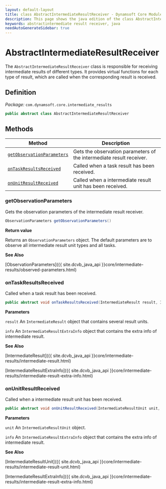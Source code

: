```yaml
---
layout: default-layout
title: class AbstractIntermediateResultReceiver - Dynamsoft Core Module Java Edition API Reference
description: This page shows the java edition of the class AbstractIntermediateResultReceiver in Dynamsoft Core Module.
keywords: abstractintermediate result receiver, java
needAutoGenerateSidebar: true
---
```


# AbstractIntermediateResultReceiver

The `AbstractIntermediateResultReceiver` class is responsible for receiving intermediate results of different types. It provides virtual functions for each type of result, which are called when the corresponding result is received.

## Definition

*Package:* `com.dynamsoft.core.intermediate_results`

```java
public abstract class AbstractIntermediateResultReceiver
```

## Methods

| Method | Description |
|--------|-------------|
| [`getObservationParameters`](#getobservationparameters) | Gets the observation parameters of the intermediate result receiver. |
| [`onTaskResultsReceived`](#ontaskresultsreceived) | Called when a task result has been received. |
| [`onUnitResultReceived`](#onunitresultreceived) | Called when a intermediate result unit has been received. |


### getObservationParameters

Gets the observation parameters of the intermediate result receiver.

```java
ObservationParameters getObservationParameters()
```

**Return value**

Returns an `ObservationParameters` object. The default parameters are to observe all intermediate result unit types and all tasks.

**See Also**

[ObservationParameters]({{ site.dcvb_java_api }}core/intermediate-results/observed-parameters.html)

### onTaskResultsReceived

Called when a task result has been received.

```java
public abstract void onTaskResultsReceived(IntermediateResult result, IntermediateResultExtraInfo info)
```

**Parameters**

`result` An `IntermediateResult` object that contains several result units.

`info` An `IntermediateResultExtraInfo` object that contains the extra info of intermediate result.

**See Also**

[IntermediateResult]({{ site.dcvb_java_api }}core/intermediate-results/intermediate-result.html)

[IntermediateResultExtraInfo]({{ site.dcvb_java_api }}core/intermediate-results/intermediate-result-extra-info.html)

### onUnitResultReceived

Called when a intermediate result unit has been received.

```java
public abstract void onUnitResultReceived(IntermediateResultUnit unit, IntermediateResultExtraInfo info)
```

**Parameters**

`unit` An `IntermediateResultUnit` object.

`info` An `IntermediateResultExtraInfo` object that contains the extra info of intermediate result.

**See Also**

[IntermediateResultUnit]({{ site.dcvb_java_api }}core/intermediate-results/intermediate-result-unit.html)

[IntermediateResultExtraInfo]({{ site.dcvb_java_api }}core/intermediate-results/intermediate-result-extra-info.html)
